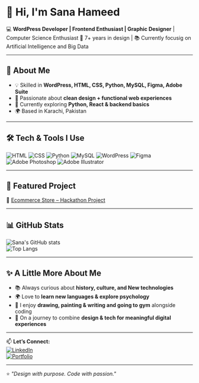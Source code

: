 # 👋 Hi, I'm Sana Hameed  

💻 **WordPress Developer | Frontend Enthusiast | Graphic Designer** | Computer Science Enthusiast
🎨 7+ years in design | 📚 Currently focusig on Artificial Intelligence and Big Data

---

## 🚀 About Me
- 💡 Skilled in **WordPress, HTML, CSS, Python, MySQL, Figma, Adobe Suite**  
- 🎯 Passionate about **clean design + functional web experiences**  
- 🌱 Currently exploring **Python, React & backend basics**  
- 🌍 Based in Karachi, Pakistan  

---

## 🛠️ Tech & Tools I Use
![HTML](https://img.shields.io/badge/HTML5-E34F26?style=for-the-badge&logo=html5&logoColor=white)
![CSS](https://img.shields.io/badge/CSS3-1572B6?style=for-the-badge&logo=css3&logoColor=white)
![Python](https://img.shields.io/badge/Python-3776AB?style=for-the-badge&logo=python&logoColor=white)
![MySQL](https://img.shields.io/badge/MySQL-4479A1?style=for-the-badge&logo=mysql&logoColor=white)
![WordPress](https://img.shields.io/badge/WordPress-21759B?style=for-the-badge&logo=wordpress&logoColor=white)
![Figma](https://img.shields.io/badge/Figma-F24E1E?style=for-the-badge&logo=figma&logoColor=white)
![Adobe Photoshop](https://img.shields.io/badge/Photoshop-31A8FF?style=for-the-badge&logo=adobephotoshop&logoColor=white)
![Adobe Illustrator](https://img.shields.io/badge/Illustrator-FF9A00?style=for-the-badge&logo=adobeillustrator&logoColor=white)

---

## 📂 Featured Project
🔗 [Ecommerce Store – Hackathon Project](https://github.com/SanaHameed2/Hackathon)  

---

## 📊 GitHub Stats
![Sana's GitHub stats](https://github-readme-stats.vercel.app/api?username=Sanahameed2&show_icons=true&theme=calm)  
![Top Langs](https://github-readme-stats.vercel.app/api/top-langs/?username=Sanahameed2&layout=compact&theme=calm)  

---

## ✨ A Little More About Me
- 📚 Always curious about **history, culture, and New technologies**  
- 🌍 Love to **learn new languages & explore psychology**  
- 🎨 I enjoy **drawing, painting & writing and going to gym** alongside coding  
- 🌱 On a journey to combine **design & tech for meaningful digital experiences**  

---

📫 **Let’s Connect:**  
[![LinkedIn](https://img.shields.io/badge/LinkedIn-0A66C2?style=for-the-badge&logo=linkedin&logoColor=white)](#)  
[![Portfolio](https://img.shields.io/badge/Portfolio-000000?style=for-the-badge&logo=About.me&logoColor=white)](#)  

---
⭐️ *"Design with purpose. Code with passion."*  
